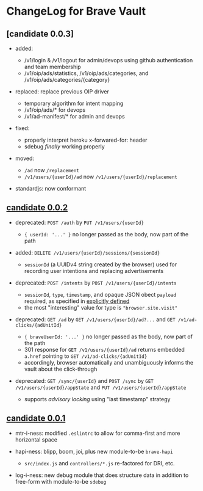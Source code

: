 # ChangeLog for Brave Vault

## [candidate 0.0.3]

* added:
    * /v1/login & /v1/logout for admin/devops using github authentication and team membership
    * /v1/oip/ads/statistics, /v1/oip/ads/categories, and /v1/oip/ads/categories/{category}

* replaced: replace previous OIP driver
    * temporary algorithm for intent mapping
    * /v1/oip/ads/* for devops
    * /v1/ad-manifest/* for admin and devops

* fixed:
    * properly interpret heroku x-forwared-for: header
    * sdebug _finally_ working properly

* moved:
    * `/ad` now `/replacement`
    * `/v1/users/{userId}/ad` now `/v1/users/{userId}/replacement`

* standardjs: now conformant


## [candidate 0.0.2](https://github.com/brave/vault/commit/0d286b7484a168a3f0d7958a8155b3414376a1ef)

* deprecated: `POST /auth` by `PUT /v1/users/{userId}`
    * `{ userId: '...' }` no longer passed as the body, now part of the path

* added: `DELETE /v1/users/{userId}/sessions/{sessionId}`
    * `sessionId` (a UUIDv4 string created by the browser) used for recording user intentions and replacing advertisements

* deprecated: `POST /intents` by `POST /v1/users/{userId}/intents`
    * `sessionId`, `type`, `timestamp`, and opaque JSON obect `payload` required,
      as specified in [explicitly defined](https://github.com/brave/vault/wiki/Intents)
    * the most "interesting" value for type is `"browser.site.visit"`

* deprecated: `GET /ad` by `GET /v1/users/{userId}/ad?...` and `GET /v1/ad-clicks/{adUnitId}`
    * `{ braveUserId: '...' }` no longer passed as the body, now part of the path
    * 301 response for `GET /v1/users/{userId}/ad` returns embedded `a.href` pointing to `GET /v1/ad-clicks/{adUnitId}`
    * accordingly, browser automatically and unambiguously informs the vault about the click-through

* deprecated: `GET /sync/{userId}` and `POST /sync` by `GET /v1/users/{userId}/appState` and `PUT /v1/users/{userId}/appState`
    * supports _advisory locking_ using "last timestamp" strategy

## [candidate 0.0.1](https://github.com/brave/vault/commit/e462354cb52a474a1dfb8fe87ab05aee1e8b56df)

* mtr-i-ness: modified `.eslintrc` to allow for comma-first and more horizontal space

* hapi-ness: blipp, boom, joi, plus new module-to-be `brave-hapi`

    * `src/index.js` and `controllers/*.js` re-factored for DRI, etc.

* log-i-ness: new debug module that does structure data in addition to free-form with module-to-be `sdebug`
